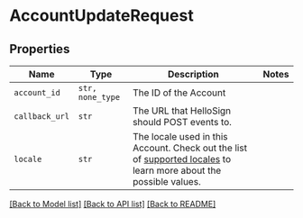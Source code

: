 # AccountUpdateRequest



## Properties

| Name | Type | Description | Notes |
| ---- | ---- | ----------- | ----- |
| `account_id` | ```str, none_type``` |  The ID of the Account  |  |
| `callback_url` | ```str``` |  The URL that HelloSign should POST events to.  |  |
| `locale` | ```str``` |  The locale used in this Account. Check out the list of [supported locales](/api/reference/constants/#supported-locales) to learn more about the possible values.  |  |


[[Back to Model list]](../README.md#documentation-for-models) [[Back to API list]](../README.md#documentation-for-api-endpoints) [[Back to README]](../README.md)


